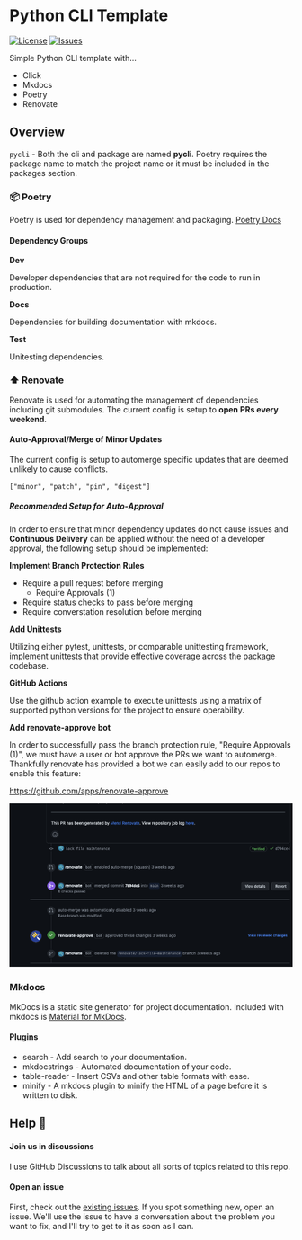 # Python CLI Template

[![License](https://img.shields.io/github/license/brett-fitz/python-cli?style=flat-square)](https://github.com/brett-fitz/python-cli/blob/main/LICENSE)
[![Issues](https://img.shields.io/github/issues/brett-fitz/python-cli?style=flat-square)](https://github.com/brett-fitz/python-cli/issues)

Simple Python CLI template with...

* Click
* Mkdocs
* Poetry
* Renovate

## Overview

`pycli` - Both the cli and package are named **pycli**. Poetry requires the package
name to match the project name or it must be included in the packages section.

### :package: Poetry

Poetry is used for dependency management and packaging. [Poetry Docs](https://python-poetry.org/docs/)

#### Dependency Groups

**Dev**

Developer dependencies that are not required for the code to run in production.

**Docs**

Dependencies for building documentation with mkdocs.

**Test**

Unitesting dependencies.

### :arrow_up: Renovate

Renovate is used for automating the management of dependencies including git submodules.
The current config is setup to **open PRs every weekend**.

#### Auto-Approval/Merge of Minor Updates

The current config is setup to automerge specific updates that are deemed unlikely to cause conflicts.

```
["minor", "patch", "pin", "digest"]
```

##### Recommended Setup for Auto-Approval

In order to ensure that minor dependency updates do not cause issues and **Continuous Delivery**
can be applied without the need of a developer approval, the following setup should be implemented:

**Implement Branch Protection Rules**

* Require a pull request before merging
  * Require Approvals (1)
* Require status checks to pass before merging
* Require converstation resolution before merging

**Add Unittests**

Utilizing either pytest, unittests, or comparable unittesting framework, implement unittests that 
provide effective coverage across the package codebase.

**GitHub Actions**

Use the github action example to execute unittests using a matrix of supported python versions
for the project to ensure operability.

**Add renovate-approve bot**

In order to successfully pass the branch protection rule, "Require Approvals (1)", we must have a
user or bot approve the PRs we want to automerge. Thankfully renovate has provided a bot we can
easily add to our repos to enable this feature:

https://github.com/apps/renovate-approve

![Renovate auto-merge](docs/img/renovate-auto-merge.png)

### Mkdocs

MkDocs is a static site generator for project documentation. Included with mkdocs is [Material for MkDocs](https://squidfunk.github.io/mkdocs-material/getting-started/).

#### Plugins

* search - Add search to your documentation.
* mkdocstrings - Automated documentation of your code.
* table-reader - Insert CSVs and other table formats with ease.
* minify - A mkdocs plugin to minify the HTML of a page before it is written to disk.

## Help :construction_worker:

#### Join us in discussions
I use GitHub Discussions to talk about all sorts of topics related to this repo.

#### Open an issue
First, check out the [existing issues](https://github.com/brett-fitz/python-cli/issues). If you spot
something new, open an issue. We'll use the issue to have a conversation about the problem you want
to fix, and I'll try to get to it as soon as I can.

